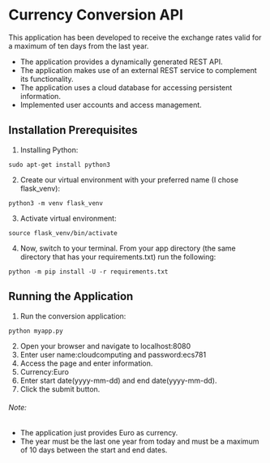 # **Currency Conversion API**

This application has been developed to receive the exchange rates valid for a maximum of ten days from the last year.
- The application provides a dynamically generated REST API.
- The application makes use of an external REST service to complement its functionality.
- The application uses a cloud database for accessing persistent information.
- Implemented user accounts and access management.

## **Installation Prerequisites**

1. Installing Python:
```
sudo apt-get install python3
```
2. Create our virtual environment with your preferred name (I chose flask_venv):
```
python3 -m venv flask_venv
```
3. Activate virtual environment:
```
source flask_venv/bin/activate
```
4. Now, switch to your terminal. From your app directory (the same directory that has your requirements.txt) run the following:
```
python -m pip install -U -r requirements.txt
```
## **Running the Application**

1. Run the conversion application:
```
python myapp.py
```
2. Open your browser and navigate to localhost:8080
3. Enter user name:cloudcomputing and password:ecs781
4. Access the page and enter information.
5. Currency:Euro
6. Enter start date(yyyy-mm-dd) and end date(yyyy-mm-dd).
7. Click the submit button.

###### Note:
- The application just provides Euro as currency.
- The year must be the last one year from today and must be a maximum of 10 days between the start and end dates.

